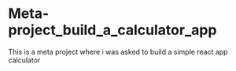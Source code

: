 # Meta-project_build_a_calculator_app
This is a meta project where i was asked to build a simple react app calculator 
